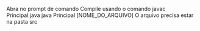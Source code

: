 Abra no prompt de comando
Compile usando o comando javac Principal.java
java Principal [NOME_DO_ARQUIVO]
O arquivo precisa estar na pasta src
